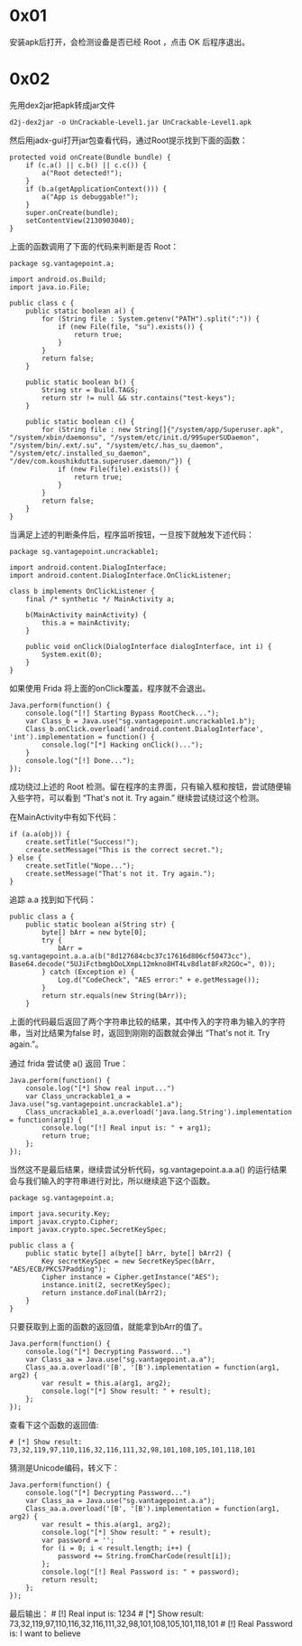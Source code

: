 # 0x01

安装apk后打开，会检测设备是否已经 Root ，点击 OK 后程序退出。

# 0x02

先用dex2jar把apk转成jar文件

    d2j-dex2jar -o UnCrackable-Level1.jar UnCrackable-Level1.apk

然后用jadx-gui打开jar包查看代码，通过Root提示找到下面的函数：

    protected void onCreate(Bundle bundle) {
        if (c.a() || c.b() || c.c()) {
            a("Root detected!");
        }
        if (b.a(getApplicationContext())) {
            a("App is debuggable!");
        }
        super.onCreate(bundle);
        setContentView(2130903040);
    }

上面的函数调用了下面的代码来判断是否 Root：

    package sg.vantagepoint.a;

    import android.os.Build;
    import java.io.File;

    public class c {
        public static boolean a() {
            for (String file : System.getenv("PATH").split(":")) {
                if (new File(file, "su").exists()) {
                    return true;
                }
            }
            return false;
        }

        public static boolean b() {
            String str = Build.TAGS;
            return str != null && str.contains("test-keys");
        }

        public static boolean c() {
            for (String file : new String[]{"/system/app/Superuser.apk", "/system/xbin/daemonsu", "/system/etc/init.d/99SuperSUDaemon", "/system/bin/.ext/.su", "/system/etc/.has_su_daemon", "/system/etc/.installed_su_daemon", "/dev/com.koushikdutta.superuser.daemon/"}) {
                if (new File(file).exists()) {
                    return true;
                }
            }
            return false;
        }
    }

当满足上述的判断条件后，程序监听按钮，一旦按下就触发下述代码：

    package sg.vantagepoint.uncrackable1;

    import android.content.DialogInterface;
    import android.content.DialogInterface.OnClickListener;

    class b implements OnClickListener {
        final /* synthetic */ MainActivity a;

        b(MainActivity mainActivity) {
            this.a = mainActivity;
        }

        public void onClick(DialogInterface dialogInterface, int i) {
            System.exit(0);
        }
    }

如果使用 Frida 将上面的onClick覆盖，程序就不会退出。

    Java.perform(function() {
        console.log("[!] Starting Bypass RootCheck...");
        var Class_b = Java.use("sg.vantagepoint.uncrackable1.b");
        Class_b.onClick.overload('android.content.DialogInterface', 'int').implementation = function() {
            console.log("[*] Hacking onClick()...");
        }
        console.log("[!] Done...");
    });

成功绕过上述的 Root 检测。留在程序的主界面，只有输入框和按钮，尝试随便输入些字符，可以看到 “That's not it. Try again.” 继续尝试绕过这个检测。

在MainActivity中有如下代码：

    if (a.a(obj)) {
        create.setTitle("Success!");
        create.setMessage("This is the correct secret.");
    } else {
        create.setTitle("Nope...");
        create.setMessage("That's not it. Try again.");
    }

追踪 a.a 找到如下代码：

    public class a {
        public static boolean a(String str) {
            byte[] bArr = new byte[0];
            try {
                bArr = sg.vantagepoint.a.a.a(b("8d127684cbc37c17616d806cf50473cc"), Base64.decode("5UJiFctbmgbDoLXmpL12mkno8HT4Lv8dlat8FxR2GOc=", 0));
            } catch (Exception e) {
                Log.d("CodeCheck", "AES error:" + e.getMessage());
            }
            return str.equals(new String(bArr));
        }

上面的代码最后返回了两个字符串比较的结果，其中传入的字符串为输入的字符串，当对比结果为false 时，返回到刚刚的函数就会弹出 “That's not it. Try again.”。

通过 frida 尝试使 a() 返回 True：

    Java.perform(function() {
        console.log("[*] Show real input...")
        var Class_uncrackable1_a = Java.use("sg.vantagepoint.uncrackable1.a");
        Class_uncrackable1_a.a.overload('java.lang.String').implementation = function(arg1) {
            console.log("[!] Real input is: " + arg1);
            return true;
        };
    });

当然这不是最后结果，继续尝试分析代码，sg.vantagepoint.a.a.a() 的运行结果会与我们输入的字符串进行对比，所以继续追下这个函数。

    package sg.vantagepoint.a;

    import java.security.Key;
    import javax.crypto.Cipher;
    import javax.crypto.spec.SecretKeySpec;

    public class a {
        public static byte[] a(byte[] bArr, byte[] bArr2) {
            Key secretKeySpec = new SecretKeySpec(bArr, "AES/ECB/PKCS7Padding");
            Cipher instance = Cipher.getInstance("AES");
            instance.init(2, secretKeySpec);
            return instance.doFinal(bArr2);
        }
    }

只要获取到上面的函数的返回值，就能拿到bArr的值了。

    Java.perform(function() {
        console.log("[*] Decrypting Password...")
        var Class_aa = Java.use("sg.vantagepoint.a.a");
        Class_aa.a.overload('[B', '[B').implementation = function(arg1, arg2) {
            var result = this.a(arg1, arg2);
            console.log("[*] Show result: " + result);
        };
    });

查看下这个函数的返回值:

    # [*] Show result: 73,32,119,97,110,116,32,116,111,32,98,101,108,105,101,118,101

猜测是Unicode编码，转义下：

    Java.perform(function() {
        console.log("[*] Decrypting Password...")
        var Class_aa = Java.use("sg.vantagepoint.a.a");
        Class_aa.a.overload('[B', '[B').implementation = function(arg1, arg2) {
            var result = this.a(arg1, arg2);
            console.log("[*] Show result: " + result);
            var password = '';
            for (i = 0; i < result.length; i++) {
                password += String.fromCharCode(result[i]);
            };
            console.log("[!] Real Password is: " + password);
            return result;
        };
    });

最后输出：
    # [!] Real input is: 1234
    # [*] Show result: 73,32,119,97,110,116,32,116,111,32,98,101,108,105,101,118,101
    # [!] Real Password is: I want to believe